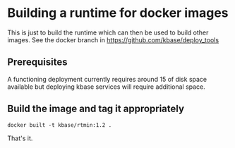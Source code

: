 # Building a runtime for docker images

This is just to build the runtime which can then be used to build other images.
See the docker branch in https://github.com/kbase/deploy_tools

## Prerequisites

A functioning deployment currently requires around 15 of disk space available but deploying 
kbase services will require additional space.

## Build the image and tag it appropriately

    docker built -t kbase/rtmin:1.2 .

That's it.
